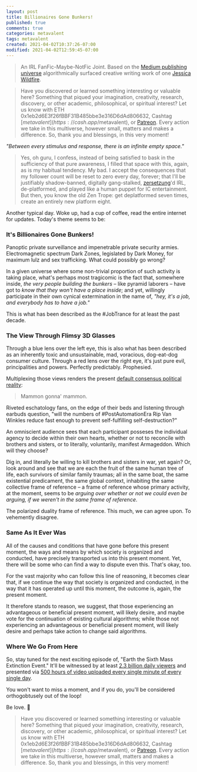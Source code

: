```yaml
---
layout: post
title: Billionaires Gone Bunkers!
published: true
comments: true
categories: metavalent
tags: metavalent
created: 2021-04-02T10:37:26-07:00
modified: 2021-04-02T12:59:45-07:00
---
```


> An IRL FanFic-Maybe-NotFic Joint. Based on the [Medium publishing universe](https://link.medium.com/HvPPQJai8eb) algorithmically surfaced creative writing work of one [Jessica Wildfire](https://JessicaLexicus.medium.com/).

> Have you discovered or learned something interesting or valuable here? Something that piqued your imagination, creativity, research, discovery, or other academic, philosophical, or spiritual interest? Let us know with ETH 0x1eb2d6E3f26fBBF31B485bbe3e316D6dAd806632, Cashtag [$metavalent](https://cash.app/$metavalent), or [Patreon](https://patreon.com/metavalent). Every action we take in this multiverse, however small, matters and makes a difference. So, thank you and blessings, in this very moment!

_"Between every stimulus and response, there is an infinite empty space."_

> Yes, oh guru, I confess, instead of being satisfied to bask in the sufficiency of that pure awareness, I filled that space with this, again, as is my habitual tendency. My bad. I accept the consequences that my follower count will be reset to zero every day, forever; that I'll be justifiably shadow-banned, digitally gang-stalked, [zersetzung](https://en.m.wikipedia.org/wiki/Zersetzung)'d IRL, de-platformed, and played like a human puppet for IC entertainment. But then, you know the old Zen Trope: get deplatformed seven times, create an entirely new platform eight.

Another typical day. Woke up, had a cup of coffee, read the entire internet for updates. Today's theme seems to be:

### It's Billionaires Gone Bunkers! 

Panoptic private surveillance and impenetrable private security armies. Electromagnetic spectrum Dark Zones, legislated by Dark Money, for maximum lulz and sex trafficking. What could possibly go wrong?

In a given universe where some non-trivial proportion of such activity is taking place, what's perhaps most tragicomic is the fact that, somewhere inside, _the very people building the bunkers_ – like pyramid laborers – have got to _know that they won't have a place inside_; and yet, willingly participate in their own cynical extermination in the name of, _"hey, it's a job, and everybody *has* to have a job."_

This is what has been described as the #JobTrance for at least the past decade.

### The View Through Flimsy 3D Glasses

Through a blue lens over the left eye, this is also what has been described as an inherently toxic and unsustainable, mad, voracious, dog-eat-dog consumer culture. Through a red lens over the right eye, it's just pure evil, principalities and powers. Perfectly predictably. Prophesied.

Multiplexing those views renders the present [default consensus political reality](https://metavalent.com/metavalent/2021/03/26/21-05-15-Clarifying-Confusion.html):

> Mammon gonna' mammon.

Riveted eschatology fans, on the edge of their beds and listening through earbuds question, "will the numbers of #PostAutomationEra Rip Van Winkles reduce fast enough to prevent self-fulfilling self-destruction?"

An omniscient audience sees that each participant posseses the individual agency to decide within their own hearts, whether or not to reconcile with brothers and sisters, or to literally, voluntarily, manifest Armageddon. Which will they choose?

Dig in, and literally be willing to kill brothers and sisters in war, yet again? Or, look around and see that we are each the fruit of the same human tree of life, each survivors of similar family traumas; all in the same boat, the same existential predicament, the same global context, inhabiting the same collective frame of reference &ndash; a frame of reference whose primary activity, at the moment, seems to be _arguing over whether or not we could even be arguing, if we weren't in the same frame of reference_.

The polarized duality frame of reference. This much, we can agree upon. To vehemently disagree.

### Same As It Ever Was

All of the causes and conditions that have gone before this present moment, the ways and means by which society is organized and conducted, have precisely transported us into this present moment. Yet, there will be some who can find a way to dispute even this. That's okay, too.

For the vast majority who can follow this line of reasoning, it becomes clear that, if we continue the way that society is organized and conducted, in the way that it has operated up until this moment, the outcome is, again, the present moment.

It therefore stands to reason, we suggest, that those experiencing an advantageous or beneficial present moment, will likely desire, and maybe vote for the continuation of existing cultural algorithms; while those not experiencing an advantageous or beneficial present moment, will likely desire and perhaps take action to change said algorithms.

### Where We Go From Here

So, stay tuned for the next exciting episode of, "Earth the Sixth Mass Extinction Event." It'll be witnessed by at least [2.3 billion daily viewers](https://www.oberlo.com/blog/youtube-statistics) and presented via [500 hours of video uploaded every single minute of every single day](https://www.oberlo.com/blog/youtube-statistics).

You won't want to miss a moment, and if you do, you'll be considered orthogobtusely out of the loop!

Be love. :sparkling_heart:

> Have you discovered or learned something interesting or valuable here? Something that piqued your imagination, creativity, research, discovery, or other academic, philosophical, or spiritual interest? Let us know with ETH 0x1eb2d6E3f26fBBF31B485bbe3e316D6dAd806632, Cashtag [$metavalent](https://cash.app/$metavalent), or [Patreon](https://patreon.com/metavalent). Every action we take in this multiverse, however small, matters and makes a difference. So, thank you and blessings, in this very moment!